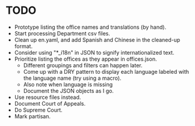 TODO
====
* Prototype listing the office names and translations (by hand).
* Start processing Department csv files.
* Clean up en.yaml, and add Spanish and Chinese in the cleaned-up format.
* Consider using "*_i18n" in JSON to signify internationalized text.
* Prioritize listing the offices as they appear in offices.json.
  - Different groupings and filters can happen later.
  - Come up with a DRY pattern to display each language labeled
    with the language name (try using a macro).
  - Also note when language is missing
  - Document the JSON objects as I go.
* Use resource files instead.
* Document Court of Appeals.
* Do Supreme Court.
* Mark partisan.
